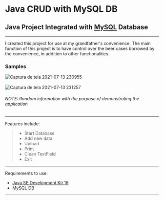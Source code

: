 # Java CRUD with MySQL DB

## Java Project Integrated with [MySQL](https://dev.mysql.com/downloads/installer/) Database
***
I created this project for use at my grandfather's convenience. The main function of this project is to have control over the beer cases borrowed by the convenience, in addition to other functionalities.
</br>
### Samples
![Captura de tela 2021-07-13 230955](https://user-images.githubusercontent.com/85642694/125551612-fec98bab-01d5-494f-a9db-a562ddbf6ee3.png)
</br>
</br>
![Captura de tela 2021-07-13 231257](https://user-images.githubusercontent.com/85642694/125551745-c543b475-5b8b-4b39-b0de-bae40a2db0af.png)
###### NOTE: Random information with the purpose of demonstrating the application
*** 
Features include:
 >- Start Database
 >- Add new data
 >- Upload
 >- Print
 >- Clean TextField
 >- Exit
 *** 
 Requirements to use:
  - [Java SE Development Kit 16](https://www.oracle.com/java/technologies/javase-jdk16-downloads.html)
  - [MySQL DB](https://dev.mysql.com/downloads/installer/)
  ***
